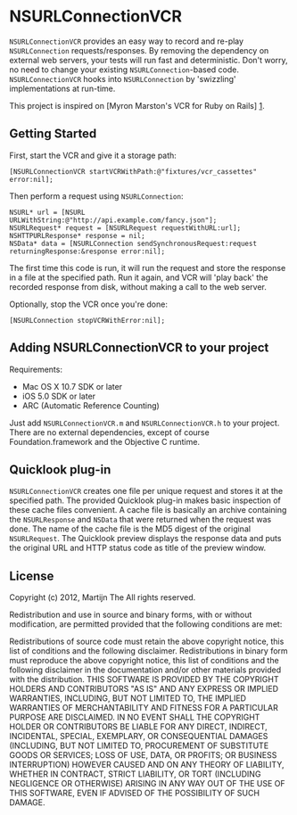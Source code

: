 NSURLConnectionVCR
==================

`NSURLConnectionVCR` provides an easy way to record and re-play `NSURLConnection` requests/responses.
By removing the dependency on external web servers, your tests will run fast and deterministic.
Don't worry, no need to change your existing `NSURLConnection`-based code.
`NSURLConnectionVCR` hooks into `NSURLConnection` by 'swizzling' implementations at run-time.

This project is inspired on [Myron Marston's VCR for Ruby on Rails] [1].

Getting Started
---------------

First, start the VCR and give it a storage path:

	[NSURLConnectionVCR startVCRWithPath:@"fixtures/vcr_cassettes" error:nil];

Then perform a request using `NSURLConnection`:

	NSURL* url = [NSURL URLWithString:@"http://api.example.com/fancy.json"];
	NSURLRequest* request = [NSURLRequest requestWithURL:url];
    NSHTTPURLResponse* response = nil;
    NSData* data = [NSURLConnection sendSynchronousRequest:request returningResponse:&response error:nil];

The first time this code is run, it will run the request and store the response in a file at the specified path.
Run it again, and VCR will 'play back' the recorded response from disk, without making a call to the web server.

Optionally, stop the VCR once you're done:

	[NSURLConnection stopVCRWithError:nil];

Adding NSURLConnectionVCR to your project
-----------------------------------------

Requirements:

* Mac OS X 10.7 SDK or later
* iOS 5.0 SDK or later
* ARC (Automatic Reference Counting)

Just add `NSURLConnectionVCR.m` and `NSURLConnectionVCR.h` to your project.
There are no external dependencies, except of course Foundation.framework and the Objective C runtime.

Quicklook plug-in
-----------------

`NSURLConnectionVCR` creates one file per unique request and stores it at the specified path.
The provided Quicklook plug-in makes basic inspection of these cache files convenient.
A cache file is basically an archive containing the `NSURLResponse` and `NSData` that were returned when the request was done.
The name of the cache file is the MD5 digest of the original `NSURLRequest`.
The Quicklook preview displays the response data and puts the original URL and HTTP status code as title of the preview window.

[1]: https://www.relishapp.com/myronmarston/vcr

License
-------
Copyright (c) 2012, Martijn The
All rights reserved.

Redistribution and use in source and binary forms, with or without modification, are permitted provided that the following conditions are met:

Redistributions of source code must retain the above copyright notice, this list of conditions and the following disclaimer.
Redistributions in binary form must reproduce the above copyright notice, this list of conditions and the following disclaimer in the documentation and/or other materials provided with the distribution.
THIS SOFTWARE IS PROVIDED BY THE COPYRIGHT HOLDERS AND CONTRIBUTORS "AS IS" AND ANY EXPRESS OR IMPLIED WARRANTIES, INCLUDING, BUT NOT LIMITED TO, THE IMPLIED WARRANTIES OF MERCHANTABILITY AND FITNESS FOR A PARTICULAR PURPOSE ARE DISCLAIMED. IN NO EVENT SHALL THE COPYRIGHT HOLDER OR CONTRIBUTORS BE LIABLE FOR ANY DIRECT, INDIRECT, INCIDENTAL, SPECIAL, EXEMPLARY, OR CONSEQUENTIAL DAMAGES (INCLUDING, BUT NOT LIMITED TO, PROCUREMENT OF SUBSTITUTE GOODS OR SERVICES; LOSS OF USE, DATA, OR PROFITS; OR BUSINESS INTERRUPTION) HOWEVER CAUSED AND ON ANY THEORY OF LIABILITY, WHETHER IN CONTRACT, STRICT LIABILITY, OR TORT (INCLUDING NEGLIGENCE OR OTHERWISE) ARISING IN ANY WAY OUT OF THE USE OF THIS SOFTWARE, EVEN IF ADVISED OF THE POSSIBILITY OF SUCH DAMAGE.